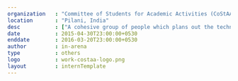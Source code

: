 ```yaml
---
organization   : "Committee of Students for Academic Activities (CoStAA), BITS Pilani"
location       : "Pilani, India"
desc           : ["A cohesive group of people which plans out the techninal fest of BITS Pilani, APOGEE. The group is instrumental in arranging all the logistics, planning out the budget, coordinating club activities and making pivotal decisions concerning the fest.", "We hosted the 2016 edition of APOGEE, which was an unprecedented success, with a notable panel of speakers including Richard Stallman, MJ Akbar and Jairam Ramesh, exhibitions by NDRF and CEERI, a literary festival and a startup conclave."]
date           : 2015-04-30T23:00:00+0530
enddate        : 2016-03-20T23:00:00+0530
author         : in-arena
type           : others
logo           : work-costaa-logo.png
layout         : internTemplate
---
```



